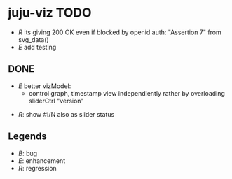 juju-viz TODO
=============
- _R_ its giving 200 OK even if blocked by openid auth:
  "Assertion 7" from svg_data()
- _E_ add testing


DONE
----
- _E_ better vizModel:
  - control graph, timestamp view independiently rather by
    overloading sliderCtrl "version"
* _R_: show #I/N also as slider status

Legends
-------
* _B_: bug
* _E_: enhancement
* _R_: regression
